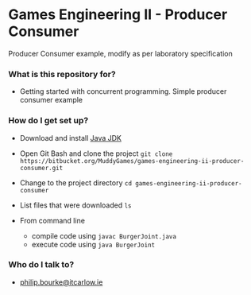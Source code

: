 # Games Engineering II - Producer Consumer #

Producer Consumer example, modify as per laboratory specification

### What is this repository for? ###

* Getting started with concurrent programming. Simple producer consumer example

### How do I get set up? ###

* Download and install [Java JDK](https://www.oracle.com/technetwork/java/javase/downloads/index.html)

* Open Git Bash and clone the project `git clone https://bitbucket.org/MuddyGames/games-engineering-ii-producer-consumer.git`

* Change to the project directory `cd games-engineering-ii-producer-consumer`

* List files that were downloaded `ls`

* From command line
	* compile code using `javac BurgerJoint.java`
	* execute code using `java BurgerJoint`

### Who do I talk to? ###

* philip.bourke@itcarlow.ie